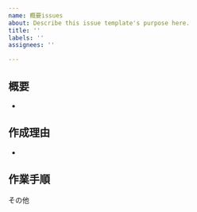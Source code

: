 ```yaml
---
name: 概要issues
about: Describe this issue template's purpose here.
title: ''
labels: ''
assignees: ''

---
```


## 概要
-

## 作成理由
- 

## 作業手順
その他
